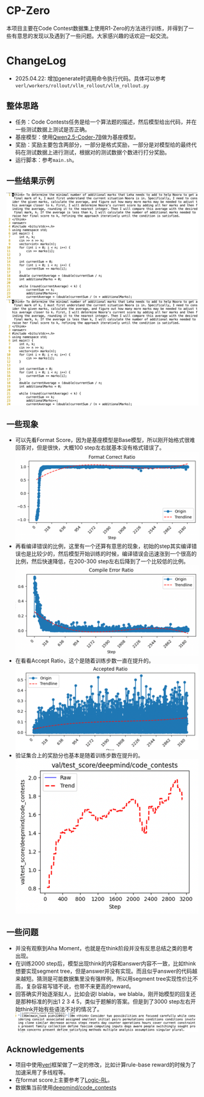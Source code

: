 # CP-Zero
本项目主要在Code Contest数据集上使用R1-Zero的方法进行训练，并得到了一些有意思的发现以及遇到了一些问题。大家感兴趣的话欢迎一起交流。

# ChangeLog
+ 2025.04.22: 增加generate时调用命令执行代码。具体可以参考`verl/workers/rollout/vllm_rollout/vllm_rollout.py`

## 整体思路
+ 任务：Code Contests任务是给一个算法题的描述，然后模型给出代码，并在一些测试数据上测试是否正确。
+ 基座模型：使用[Qwen2.5-Coder-7B](https://huggingface.co/Qwen/Qwen2.5-Coder-7B)做为基座模型。
+ 奖励：奖励主要包含两部分，一部分是格式奖励，一部分是对模型给的最终代码在测试数据上进行测试，根据对的测试数据个数进行打分奖励。
+ 运行脚本：参考`main.sh`。

## 一些结果示例
![示例一](./images/result1.png)
![示例二](./images/result1.png)

## 一些现象
+ 可以先看Format Score，因为是基座模型是Base模型，所以刚开始格式很难回答对，但是很快，大概100 step左右就基本没有格式错误了。![Format Score](./images/format_score.png)
+ 再看编译错误的比例，这里有一个还算有意思的现象，初始的step其实编译错误也是比较少的，然后模型开始训练的时候，编译错误会迅速涨到一个很高的比例，然后快速降低，在200-300 step左右后降到了一个比较低的比例。![Compile Error](./images/compile_error.png)
+ 在看看Accept Ratio，这个是随着训练步数一直在提升的。![Accept](./images/accept.png)
+ 验证集合上的奖励分也基本是随着训练步数在提升的。![Valid Reward Score](./images/valid_reward_score.png)

## 一些问题
+ 并没有观察到Aha Moment，也就是在think阶段并没有反思总结之类的思考出现。
+ 在训练2000 step后，模型出现think的内容和answer内容不一致，比如think想要实现segment tree，但是answer并没有实现。而且似乎answer的代码越来越短。猜测是可能数据集里没有强样例，所以用segment tree实现性价比不高，复杂容易写错不说，也带不来更高的reward。
+ 回答确实开始逐渐拟人，比如会说I blabla，we blabla，刚开始模型的回复还是那种标准的列出1 2 3 4 5，类似于题解的答案。但是到了3000 step左右开始think开始有些语法不对的情况了。![言语混乱](./images/confuse.png)

## Acknowledgements
+ 项目中使用[verl](https://github.com/volcengine/verl)框架做了一定的修改，比如计算rule-base reward的时候为了加速采用了多线程等。
+ 在format score上主要参考了[Logic-RL](https://github.com/Unakar/Logic-RL)。
+ 数据集当前使用[deepmind/code_contests](https://huggingface.co/datasets/deepmind/code_contests)

